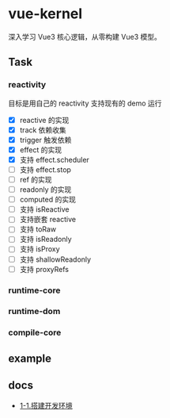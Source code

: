 # vue-kernel

深入学习 Vue3 核心逻辑，从零构建 Vue3 模型。


## Task

### reactivity
目标是用自己的 reactivity 支持现有的 demo 运行

- [x] reactive 的实现
- [x] track 依赖收集
- [x] trigger 触发依赖
- [x] effect 的实现
- [x] 支持 effect.scheduler
- [ ] 支持 effect.stop
- [ ] ref 的实现
- [ ] readonly 的实现
- [ ] computed 的实现
- [ ] 支持 isReactive
- [ ] 支持嵌套 reactive
- [ ] 支持 toRaw
- [ ] 支持 isReadonly
- [ ] 支持 isProxy
- [ ] 支持 shallowReadonly
- [ ] 支持 proxyRefs
### runtime-core

### runtime-dom

### compile-core


## example

## docs
* [1-1.搭建开发环境](./docs/1-1.setupDevEnv.md)

